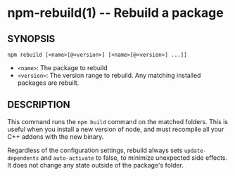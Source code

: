 npm-rebuild(1) -- Rebuild a package
===================================

## SYNOPSIS

    npm rebuild [<name>[@<version>] [<name>[@<version>] ...]]

* `<name>`:
  The package to rebuild
* `<version>`:
  The version range to rebuild.  Any matching installed packages are rebuilt.

## DESCRIPTION

This command runs the `npm build` command on the matched folders.  This is useful
when you install a new version of node, and must recompile all your C++ addons with
the new binary.

Regardless of the configuration settings, rebuild always sets `update-dependents`
and `auto-activate` to false, to minimize unexpected side effects.  It does not
change any state outside of the package's folder.
